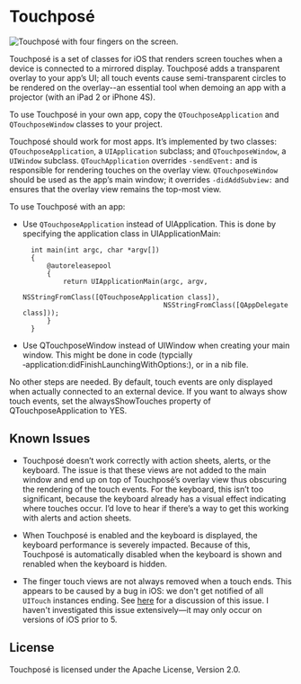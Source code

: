 # Touchposé

![Touchposé with four fingers on the screen.](http://reactionsoftware.com.s3.amazonaws.com/images/Touchpos%C3%A9%20screen%20shot.png)

Touchposé is a set of classes for iOS that renders screen touches when
a device is connected to a mirrored display. Touchposé adds a
transparent overlay to your app’s UI; all touch events cause
semi-transparent circles to be rendered on the overlay--an essential
tool when demoing an app with a projector (with an iPad 2 or iPhone
4S).

To use Touchposé in your own app, copy the `QTouchposeApplication` and
`QTouchposeWindow` classes to your project.

Touchposé should work for most apps. It’s implemented by two classes:
`QTouchposeApplication`, a `UIApplication` subclass; and
`QTouchposeWindow`, a `UIWindow` subclass. `QTouchApplication`
overrides `‑sendEvent:` and is responsible for rendering touches on
the overlay view. `QTouchposeWindow` should be used as the app’s main
window; it overrides `‑didAddSubview:` and ensures that the overlay
view remains the top-most view.

To use Touchposé with an app:

- Use `QTouchposeApplication` instead of UIApplication. This is done by specifying the application class in UIApplicationMain:

        int main(int argc, char *argv[])
        {
            @autoreleasepool
            {
                return UIApplicationMain(argc, argv,
                                         NSStringFromClass([QTouchposeApplication class]),
                                         NSStringFromClass([QAppDelegate class]));
            }
        }

- Use QTouchposeWindow instead of UIWindow when creating your main window. This might be done in code (typcially ‑application:didFinishLaunchingWithOptions:), or in a nib file.

No other steps are needed. By default, touch events are only displayed
when actually connected to an external device. If you want to always
show touch events, set the alwaysShowTouches property of
QTouchposeApplication to YES.

## Known Issues

- Touchposé doesn’t work correctly with action sheets, alerts, or the
  keyboard. The issue is that these views are not added to the main
  window and end up on top of Touchposé’s overlay view thus obscuring
  the rendering of the touch events. For the keyboard, this isn’t too
  significant, because the keyboard already has a visual effect
  indicating where touches occur. I’d love to hear if there’s a way to
  get this working with alerts and action sheets.

- When Touchposé is enabled and the keyboard is displayed, the
  keyboard performance is severely impacted. Because of this,
  Touchposé is automatically disabled when the keyboard is shown and
  renabled when the keyboard is hidden.

- The finger touch views are not always removed when a touch
  ends. This appears to be caused by a bug in iOS: we don't get
  notified of all `UITouch` instances ending. See
  [here](https://discussions.apple.com/thread/1507669?start=0&tstart=0)
  for a discussion of this issue. I haven't investigated this issue
  extensively—it may only occur on versions of iOS prior to 5.

## License

Touchposé is licensed under the Apache License, Version 2.0.
